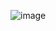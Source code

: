 ![image](https://user-images.githubusercontent.com/103155834/162518617-f9381297-aa51-4e7c-b1de-04bae11a3c17.png)

